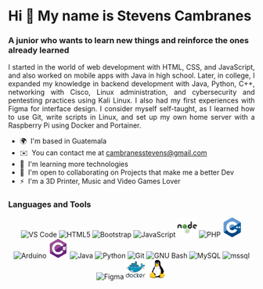 # Hi 👋 My name is Stevens Cambranes

### A junior who wants to learn new things and reinforce the ones already learned

<p align="justify">
I started in the world of web development with HTML, CSS, and JavaScript, and also worked on mobile apps with Java in high school. Later, in college, I expanded my knowledge in backend development with Java, Python, C++, networking with Cisco, Linux administration, and cybersecurity and pentesting practices using Kali Linux. I also had my first experiences with Figma for interface design. I consider myself self-taught, as I learned how to use Git, write scripts in Linux, and set up my own home server with a Raspberry Pi using Docker and Portainer.
</p>

* 🌍  I'm based in Guatemala
* ✉️  You can contact me at [cambranesstevens@gmail.com](mailto:cambranesstevens@gmail.com)
* 🧠  I'm learning more technologies
* 🤝  I'm open to collaborating on Projects that make me a better Dev
* ⚡  I'm a 3D Printer, Music and Video Games Lover

### Languages and Tools


<p align="center">
  <img src="https://raw.githubusercontent.com/danielcranney/readme-generator/main/public/icons/skills/visualstudiocode-colored.svg" width="36" height="36" alt="VS Code" title="VS Code"/>
  <img src="https://raw.githubusercontent.com/danielcranney/readme-generator/main/public/icons/skills/html5-colored.svg" width="36" height="36" alt="HTML5" title="HTML5"/>
  <img src="https://raw.githubusercontent.com/danielcranney/readme-generator/main/public/icons/skills/bootstrap-colored.svg" width="36" height="36" alt="Bootstrap" title="Bootstrap"/>
  <img src="https://raw.githubusercontent.com/danielcranney/readme-generator/main/public/icons/skills/javascript-colored.svg" width="36" height="36" alt="JavaScript" title="JavaScript"/>
  <img src="https://raw.githubusercontent.com/devicons/devicon/master/icons/nodejs/nodejs-original-wordmark.svg" alt="nodejs" width="40" height="40" title="NodeJS"/>
  <img src="https://raw.githubusercontent.com/danielcranney/readme-generator/main/public/icons/skills/php-colored.svg" width="36" height="36" alt="PHP" title="PHP"/>
  <img src="https://raw.githubusercontent.com/devicons/devicon/master/icons/cplusplus/cplusplus-original.svg" alt="cplusplus" width="40" height="40" title="CPP"/>
  <img src="https://raw.githubusercontent.com/danielcranney/readme-generator/main/public/icons/skills/arduino-colored.svg" width="36" height="36" alt="Arduino" title="Arduino"/>
  <img src="https://raw.githubusercontent.com/devicons/devicon/master/icons/csharp/csharp-original.svg" alt="csharp" width="40" height="40" title="csharp"/>
  <img src="https://raw.githubusercontent.com/danielcranney/readme-generator/main/public/icons/skills/java-colored.svg" width="36" height="36" alt="Java" title="Java"/>
  <img src="https://raw.githubusercontent.com/danielcranney/readme-generator/main/public/icons/skills/python-colored.svg" width="36" height="36" alt="Python" title="Python"/>
  <img src="https://raw.githubusercontent.com/danielcranney/readme-generator/main/public/icons/skills/git-colored.svg" width="36" height="36" alt="Git" title="Git"/>
  <img src="https://raw.githubusercontent.com/danielcranney/readme-generator/main/public/icons/skills/gnubash.svg" width="36" height="36" alt="GNU Bash" title="GNU Bash"/>
  <img src="https://raw.githubusercontent.com/danielcranney/readme-generator/main/public/icons/skills/mysql-colored.svg" width="36" height="36" alt="MySQL" title="MySQL"/>
  <img src="https://www.svgrepo.com/show/303229/microsoft-sql-server-logo.svg" alt="mssql" width="50" height="50" title="sqlserver"/>
  <img src="https://raw.githubusercontent.com/danielcranney/readme-generator/main/public/icons/skills/figma-colored.svg" width="36" height="36" alt="Figma" title="Figma"/>
  <img src="https://raw.githubusercontent.com/devicons/devicon/master/icons/docker/docker-original-wordmark.svg" alt="docker" width="40" height="40" title="docker"/>
  <img src="https://raw.githubusercontent.com/devicons/devicon/master/icons/linux/linux-original.svg" alt="linux" width="40" height="40" title="Linux"/>
</p>
